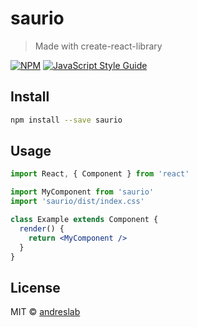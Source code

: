 # saurio

> Made with create-react-library

[![NPM](https://img.shields.io/npm/v/saurio.svg)](https://www.npmjs.com/package/saurio) [![JavaScript Style Guide](https://img.shields.io/badge/code_style-standard-brightgreen.svg)](https://standardjs.com)

## Install

```bash
npm install --save saurio
```

## Usage

```jsx
import React, { Component } from 'react'

import MyComponent from 'saurio'
import 'saurio/dist/index.css'

class Example extends Component {
  render() {
    return <MyComponent />
  }
}
```

## License

MIT © [andreslab](https://github.com/andreslab)
